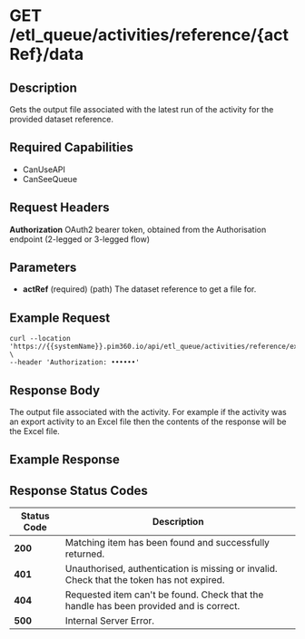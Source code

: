 # GET /etl_queue/activities/reference/{actRef}/data

## Description
Gets the output file associated with the latest run of the activity for the provided dataset reference.

## Required Capabilities
* CanUseAPI
* CanSeeQueue


## Request Headers

**Authorization** OAuth2 bearer token, obtained from the Authorisation endpoint (2-legged or 3-legged flow)

## Parameters
* **actRef** (required) (path) The dataset reference to get a file for.

## Example Request
```
curl --location 'https://{{systemName}}.pim360.io/api/etl_queue/activities/reference/export/data' \
--header 'Authorization: ••••••'
```

## Response Body
The output file associated with the activity. For example if the activity was an export activity to an Excel file then the contents of the response will be the Excel file.

## Example Response


## Response Status Codes
| Status Code | Description |
| -------- | ------- |
|**200** |Matching item has been found and successfully returned.|
|**401**| Unauthorised, authentication is missing or invalid. Check that the token has not expired.|
|**404** |Requested item can't be found. Check that the handle has been provided and is correct.|
|**500** |Internal Server Error.|



